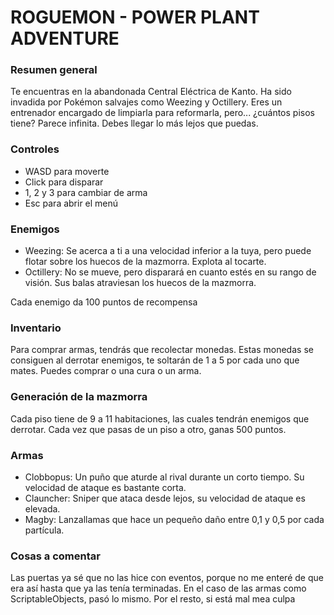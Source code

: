 # ROGUEMON - POWER PLANT ADVENTURE

### Resumen general
Te encuentras en la abandonada Central Eléctrica de Kanto. Ha sido invadida por Pokémon salvajes como Weezing y Octillery. Eres un entrenador encargado de limpiarla para reformarla, pero... ¿cuántos pisos tiene? Parece infinita. Debes llegar lo más lejos que puedas.

### Controles
- WASD para moverte
- Click para disparar
- 1, 2 y 3 para cambiar de arma
- Esc para abrir el menú

### Enemigos
- Weezing: Se acerca a ti a una velocidad inferior a la tuya, pero puede flotar sobre los huecos de la mazmorra. Explota al tocarte.
- Octillery: No se mueve, pero disparará en cuanto estés en su rango de visión. Sus balas atraviesan los huecos de la mazmorra.

Cada enemigo da 100 puntos de recompensa

### Inventario
Para comprar armas, tendrás que recolectar monedas. Estas monedas se consiguen al derrotar enemigos, te soltarán de 1 a 5 por cada uno que mates. Puedes comprar o una cura o un arma.

### Generación de la mazmorra
Cada piso tiene de 9 a 11 habitaciones, las cuales tendrán enemigos que derrotar. Cada vez que pasas de un piso a otro, ganas 500 puntos.

### Armas
- Clobbopus: Un puño que aturde al rival durante un corto tiempo. Su velocidad de ataque es bastante corta.
- Clauncher: Sniper que ataca desde lejos, su velocidad de ataque es elevada.
- Magby: Lanzallamas que hace un pequeño daño entre 0,1 y 0,5 por cada partícula.

### Cosas a comentar
Las puertas ya sé que no las hice con eventos, porque no me enteré de que era así hasta que ya las tenía terminadas. En el caso de las armas como ScriptableObjects, pasó lo mismo. Por el resto, si está mal mea culpa

